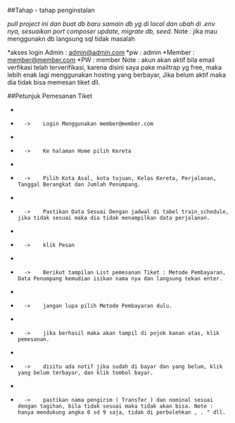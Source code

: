 ##Tahap - tahap penginstalan

*pull project ini dan buat db baru*
*samain db yg di local dan ubah di .env nya, sesuaikan port*
*composer update, migrate db, seed.* Note : jika mau menggunakn db langsung sql tidak masalah

*akses login Admin : admin@admin.com
*pw : admin
*Member : member@member.com
*PW : member
Note : akun akan aktif bila email verfikasi telah terverifikasi, karena disini saya pake mailtrap yg free, maka                                            lebih enak lagi menggunakan hosting yang berbayar, Jika belum aktif maka dia tidak bisa memesan tiket dll.

 ##Petunjuk Pemesanan Tiket
 
 *       
 *       ->    Login Menggunakan member@member.com
 *       
 *       ->    Ke halaman Home pilih Kereta
 *       
 *       ->    Pilih Kota Asal, kota tujuan, Kelas Kereta, Perjalanan, Tanggal Berangkat dan Jumlah Penumpang.
 *       
 *       ->    Pastikan Data Sesuai Dengan jadwal di tabel train_schedule, jika tidak sesuai maka dia tidak menampilkan data perjalanan.
 *       
 *       ->    klik Pesan
 *       
 *       ->    Berikut tampilan List pemesanan Tiket : Metode Pembayaran, Data Penumpang kemudian isikan nama nya dan langsung tekan enter.
 *       
 *       ->    jangan lupa pilih Metode Pembayaran dulu.
 *       
 *       ->    jika berhasil maka akan tampil di pojok kanan atas, klik pemesanan.
 *       
 *       ->    disitu ada notif jika sudah di bayar dan yang belum, klik yang belum terbayar, dan klik tombol bayar.
 *       
 *       ->    pastikan nama pengirim ( Transfer ) dan nominal sesuai dengan tagihan, bila tidak sesuai maka tidak akan bisa. Note : hanya mendukung angka 0 sd 9 saja, tidak di perbolehkan , . " dll.
 
 
